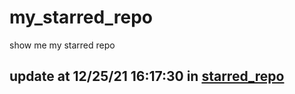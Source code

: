 # my_starred_repo
show me my starred repo

update at 12/25/21 16:17:30 in [starred_repo](./index.html)
---

